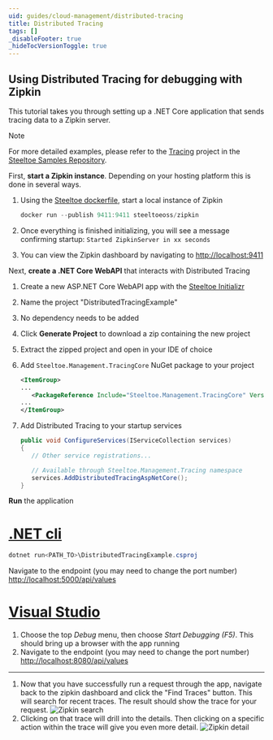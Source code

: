 ```yaml
---
uid: guides/cloud-management/distributed-tracing
title: Distributed Tracing
tags: []
_disableFooter: true
_hideTocVersionToggle: true
---
```


## Using Distributed Tracing for debugging with Zipkin

This tutorial takes you through setting up a .NET Core application that sends tracing data to a Zipkin server.

> [!NOTE]
> For more detailed examples, please refer to the [Tracing](https://github.com/SteeltoeOSS/Samples/tree/main/Management/src/Tracing) project in the [Steeltoe Samples Repository](https://github.com/SteeltoeOSS/Samples).

First, **start a Zipkin instance**. Depending on your hosting platform this is done in several ways.

1. Using the [Steeltoe dockerfile](https://github.com/steeltoeoss/dockerfiles), start a local instance of Zipkin

   ```powershell
   docker run --publish 9411:9411 steeltoeoss/zipkin
   ```

1. Once everything is finished initializing, you will see a message confirming startup: `Started ZipkinServer in xx seconds`
1. You can view the Zipkin dashboard by navigating to [http://localhost:9411](http://localhost:9411)

Next, **create a .NET Core WebAPI** that interacts with Distributed Tracing

1. Create a new ASP.NET Core WebAPI app with the [Steeltoe Initializr](https://start.steeltoe.io)
1. Name the project "DistributedTracingExample"
1. No dependency needs to be added
1. Click **Generate Project** to download a zip containing the new project
1. Extract the zipped project and open in your IDE of choice
1. Add `Steeltoe.Management.TracingCore` NuGet package to your project

   ```xml
   <ItemGroup>
   ...
      <PackageReference Include="Steeltoe.Management.TracingCore" Version="3.2.0" />
   ...
   </ItemGroup>
   ```

1. Add Distributed Tracing to your startup services

   ```csharp
   public void ConfigureServices(IServiceCollection services)
   {
      // Other service registrations...

      // Available through Steeltoe.Management.Tracing namespace
      services.AddDistributedTracingAspNetCore();
   }
   ```

**Run** the application

# [.NET cli](#tab/cli)

```powershell
dotnet run<PATH_TO>\DistributedTracingExample.csproj
```

Navigate to the endpoint (you may need to change the port number) [http://localhost:5000/api/values](http://localhost:5000/api/values)

# [Visual Studio](#tab/vs)

1. Choose the top _Debug_ menu, then choose _Start Debugging (F5)_. This should bring up a browser with the app running
1. Navigate to the endpoint (you may need to change the port number) [http://localhost:8080/api/values](http://localhost:8080/api/values)

---

1. Now that you have successfully run a request through the app, navigate back to the zipkin dashboard and click the "Find Traces" button. This will search for recent traces. The result should show the trace for your request.
   ![Zipkin search](~/guides/images/zipkin-search.png)
1. Clicking on that trace will drill into the details. Then clicking on a specific action within the trace will give you even more detail.
   ![Zipkin detail](~/guides/images/zipkin-detail.png)
